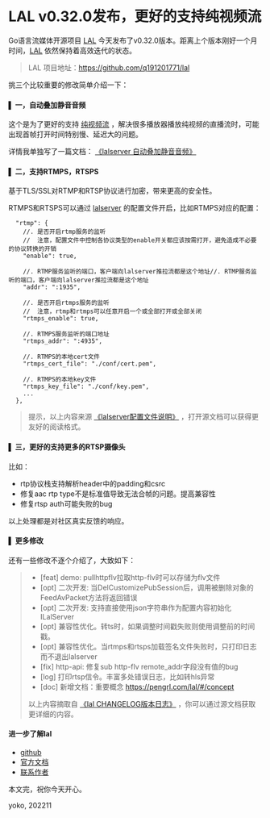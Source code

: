 # LAL v0.32.0发布，更好的支持纯视频流

Go语言流媒体开源项目 [LAL](https://github.com/q191201771/lal) 今天发布了v0.32.0版本。距离上个版本刚好一个月时间，[LAL](https://github.com/q191201771/lal) 依然保持着高效迭代的状态。

> LAL 项目地址：https://github.com/q191201771/lal

挑三个比较重要的修改简单介绍一下：

#### ▌ 一，自动叠加静音音频

这个是为了更好的支持 [纯视频流](https://pengrl.com/lal/#/concept?id=%e7%ba%af%e9%9f%b3%e9%a2%91%e6%b5%81%ef%bc%8c%e7%ba%af%e8%a7%86%e9%a2%91%e6%b5%81) ，解决很多播放器播放纯视频的直播流时，可能出现首帧打开时间特别慢、延迟大的问题。

详情我单独写了一篇文档： [《lalserver 自动叠加静音音频》](https://pengrl.com/lal/#/dummy_audio)

#### ▌ 二，支持RTMPS，RTSPS

基于TLS/SSL对RTMP和RTSP协议进行加密，带来更高的安全性。

RTMPS和RTSPS可以通过 [lalserver](https://github.com/q191201771/lal) 的配置文件开启，比如RTMPS对应的配置：

```
  "rtmp": {
    //. 是否开启rtmp服务的监听
    //  注意，配置文件中控制各协议类型的enable开关都应该按需打开，避免造成不必要的协议转换的开销
    "enable": true,

    //. RTMP服务监听的端口，客户端向lalserver推拉流都是这个地址//. RTMP服务监听的端口，客户端向lalserver推拉流都是这个地址
    "addr": ":1935",

    //. 是否开启rtmps服务的监听
    //  注意，rtmp和rtmps可以任意开启一个或全部打开或全部关闭
    "rtmps_enable": true,

    //. RTMPS服务监听的端口地址
    "rtmps_addr": ":4935",

    //. RTMPS的本地cert文件 
    "rtmps_cert_file": "./conf/cert.pem",

    //. RTMPS的本地key文件
    "rtmps_key_file": "./conf/key.pem",
    ...
  },
```

> 提示，以上内容来源 [《lalserver配置文件说明》](https://pengrl.com/lal/#/ConfigBrief) ，打开源文档可以获得更友好的阅读格式。

#### ▌ 三，更好的支持更多的RTSP摄像头

比如：

- rtp协议栈支持解析header中的padding和csrc
- 修复aac rtp type不是标准值导致无法合帧的问题。提高兼容性
- 修复rtsp auth可能失败的bug

以上处理都是对社区真实反馈的响应。

#### ▌ 更多修改

还有一些修改不逐个介绍了，大致如下：

> - [feat] demo: pullhttpflv拉取http-flv时可以存储为flv文件
> - [opt] 二次开发: 当DelCustomizePubSession后，调用被删除对象的FeedAvPacket方法将返回错误
> - [opt] 二次开发: 支持直接使用json字符串作为配置内容初始化ILalServer
> - [opt] 兼容性优化。转ts时，如果调整时间戳失败则使用调整前的时间戳。
> - [opt] 兼容性优化。当rtmps和rtsps加载签名文件失败时，只打印日志而不退出lalserver
> - [fix] http-api: 修复sub http-flv remote_addr字段没有值的bug
> - [log] 打印rtsp信令。丰富多处错误日志，比如转hls异常
> - [doc] 新增文档：重要概念 https://pengrl.com/lal/#/concept
>
> 以上内容摘取自 [《lal CHANGELOG版本日志》](https://pengrl.com/lal/#/CHANGELOG) ，你可以通过源文档获取更详细的内容。

#### 进一步了解lal

- [github](https://github.com/q191201771/lal)
- [官方文档](https://pengrl.com/lal)
- [联系作者](https://pengrl.com/lal/#/Author)


本文完，祝你今天开心。

yoko, 202211
